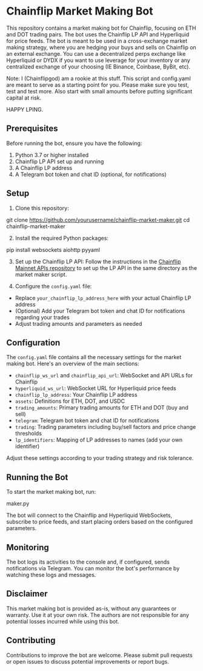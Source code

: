 # Chainflip Market Making Bot

This repository contains a market making bot for Chainflip, focusing on ETH and DOT trading pairs. The bot uses the Chainflip LP API and Hyperliquid for price feeds. 
The bot is meant to be used in a cross-exchange market making strategy, where you are hedging your buys and sells on Chainflip on an external exchange. 
You can use a decentralized perps exchange like Hyperliquid or DYDX if you want to use leverage for your inventory or any centralized exchange of your choosing (IE Binance, Coinbase, ByBit, etc). 

Note: I (Chainflipgod) am a rookie at this stuff. This script and config.yaml are meant to serve as a starting point for you. Please make sure you test, test and test more. Also start with small amounts before putting significant capital at risk. 

HAPPY LPING. 

## Prerequisites

Before running the bot, ensure you have the following:

1. Python 3.7 or higher installed
2. Chainflip LP API set up and running
3. A Chainflip LP address
4. A Telegram bot token and chat ID (optional, for notifications)

## Setup

1. Clone this repository:

git clone https://github.com/yourusername/chainflip-market-maker.git
cd chainflip-market-maker

2. Install the required Python packages:

pip install websockets aiohttp pyyaml

3. Set up the Chainflip LP API:
Follow the instructions in the [Chainflip Mainnet APIs repository](https://github.com/chainflip-io/chainflip-mainnet-apis) to set up the LP API in the same directory as the market maker script.

4. Configure the `config.yaml` file:
- Replace `your_chainflip_lp_address_here` with your actual Chainflip LP address
- (Optional) Add your Telegram bot token and chat ID for notifications regarding your trades 
- Adjust trading amounts and parameters as needed

## Configuration

The `config.yaml` file contains all the necessary settings for the market making bot. Here's an overview of the main sections:

- `chainflip_ws_url` and `chainflip_api_url`: WebSocket and API URLs for Chainflip
- `hyperliquid_ws_url`: WebSocket URL for Hyperliquid price feeds
- `chainflip_lp_address`: Your Chainflip LP address
- `assets`: Definitions for ETH, DOT, and USDC
- `trading_amounts`: Primary trading amounts for ETH and DOT (buy and sell)
- `telegram`: Telegram bot token and chat ID for notifications
- `trading`: Trading parameters including buy/sell factors and price change thresholds
- `lp_identifiers`: Mapping of LP addresses to names (add your own identifier)

Adjust these settings according to your trading strategy and risk tolerance.

## Running the Bot

To start the market making bot, run:

maker.py

The bot will connect to the Chainflip and Hyperliquid WebSockets, subscribe to price feeds, and start placing orders based on the configured parameters.

## Monitoring

The bot logs its activities to the console and, if configured, sends notifications via Telegram. You can monitor the bot's performance by watching these logs and messages.

## Disclaimer

This market making bot is provided as-is, without any guarantees or warranty. Use it at your own risk. The authors are not responsible for any potential losses incurred while using this bot.

## Contributing

Contributions to improve the bot are welcome. Please submit pull requests or open issues to discuss potential improvements or report bugs.

